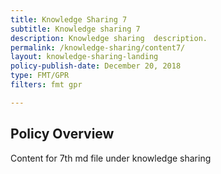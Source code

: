 ```yaml
---
title: Knowledge Sharing 7
subtitle: Knowledge sharing 7
description: Knowledge sharing  description. 
permalink: /knowledge-sharing/content7/
layout: knowledge-sharing-landing
policy-publish-date: December 20, 2018
type: FMT/GPR
filters: fmt gpr

---
```

## Policy Overview ##


Content for 7th md file under knowledge sharing
